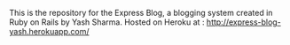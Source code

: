 This is the repository for the Express Blog, a blogging system created in Ruby on Rails by Yash Sharma.
Hosted on Heroku at : http://express-blog-yash.herokuapp.com/